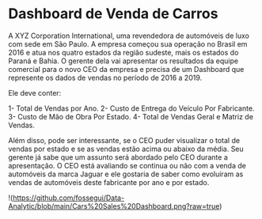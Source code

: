 # Dashboard de Venda de Carros

A XYZ Corporation International, uma revendedora de automóveis de luxo com sede em São Paulo. 
A empresa começou sua operação no Brasil em 2016 e atua nos quatro estados da região sudeste, mais os estados do Paraná e Bahia.
O gerente dela vai apresentar os resultados da equipe comercial para o novo CEO da empresa e precisa de um Dashboard que represente os dados de vendas 
no período de 2016 a 2019.

Ele deve conter:

1- Total de Vendas por Ano.
2- Custo de Entrega do Veículo Por Fabricante.
3- Custo de Mão de Obra Por Estado.
4- Total de Vendas Geral e Matriz de Vendas.

Além disso, pode ser interessante, se o CEO puder visualizar o total de vendas por estado 
e se as vendas estão acima ou abaixo da média. Seu gerente já sabe que um assunto será 
abordado pelo CEO durante a apresentação. O CEO está avaliando se continua ou não com a 
venda de automóveis da marca Jaguar e ele gostaria de saber como evoluíram as vendas de 
automóveis deste fabricante por ano e por estado.

!(https://github.com/fossegui/Data-Analytic/blob/main/Cars%20Sales%20Dashboard.png?raw=true)
